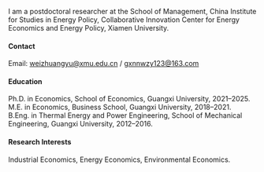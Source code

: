 I am a postdoctoral researcher at the School of Management, China Institute for Studies in Energy Policy, Collaborative Innovation Center for Energy Economics and Energy Policy, Xiamen University.

#### Contact

Email: weizhuangyu@xmu.edu.cn / gxnnwzy123@163.com

#### Education

Ph.D. in Economics, School of Economics, Guangxi University, 2021–2025.  
M.E. in Economics, Business School, Guangxi University, 2018–2021.  
B.Eng. in Thermal Energy and Power Engineering, School of Mechanical Engineering, Guangxi University, 2012–2016.

#### Research Interests

Industrial Economics, Energy Economics, Environmental Economics.

